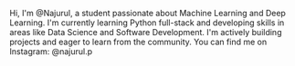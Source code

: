 Hi, I'm @Najurul, a student passionate about Machine Learning and Deep Learning. I'm currently learning Python full-stack and developing skills in areas like Data Science and Software Development. I'm actively building projects and eager to learn from the community. You can find me on Instagram: @najurul.p
<!---
Najurul/Najurul is a ✨ special ✨ repository because its `README.md` (this file) appears on your GitHub profile.
You can click the Preview link to take a look at your changes.
--->
